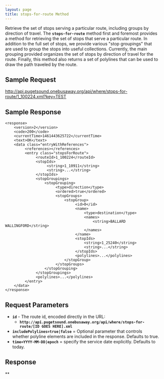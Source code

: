 ```yaml
---
layout: page
title: stops-for-route Method
---
```


Retrieve the set of stops serving a particular route, including groups by direction of travel.  The **`stops-for-route`** method first and foremost provides a method for retrieving the set of stops that serve a particular route.  In addition to the full set of stops, we provide various "stop groupings" that are used to group the stops into useful collections.  Currently, the main grouping provided organizes the set of stops by direction of travel  for the route.  Finally, this method also returns a set of polylines that can be used to draw the path traveled by the route.

## Sample Request

http://api.pugetsound.onebusaway.org/api/where/stops-for-route/1_100224.xml?key=TEST

## Sample Response

    <response>
        <version>2</version>
        <code>200</code>
        <currentTime>1461443625722</currentTime>
        <text>OK</text>
        <data class="entryWithReferences">
             <references></references>
             <entry class="stopsForRoute">
                  <routeId>1_100224</routeId>
                  <stopIds>
                       <string>1_10911</string>
                       <string>...</string>
                  </stopIds>
                  <stopGroupings>
                      <stopGrouping>
                           <type>direction</type>
                           <ordered>true</ordered>
                           <stopGroups>
                               <stopGroup>
                                    <id>0</id>
                                    <name>
                                        <type>destination</type>
                                        <names>
                                            <string>BALLARD WALLINGFORD</string>
                                        </names>
                                    </name>
                                    <stopIds>
                                        <string>1_25240</string>
                                        <string>...</string>
                                    </stopIds>
                                    <polylines>...</polylines>
                               </stopGroup>
                           </stopGroups>
                      </stopGrouping>
                  </stopGroupings>
                  <polylines>...</polylines>
             </entry>
        </data>
    </response>

## Request Parameters

* **`id`** - The route id, encoded directly in the URL:
    * **`http://api.pugetsound.onebusaway.org/api/where/stops-for-route/[ID GOES HERE].xml`**
* **`includePolylines=true|false`** = Optional parameter that controls whether polyline elements are included in the response.  Defaults to true.
* **`time=YYYY-MM-DD|epoch`** = specify the service date explicitly.  Defaults to today.

## Response
**